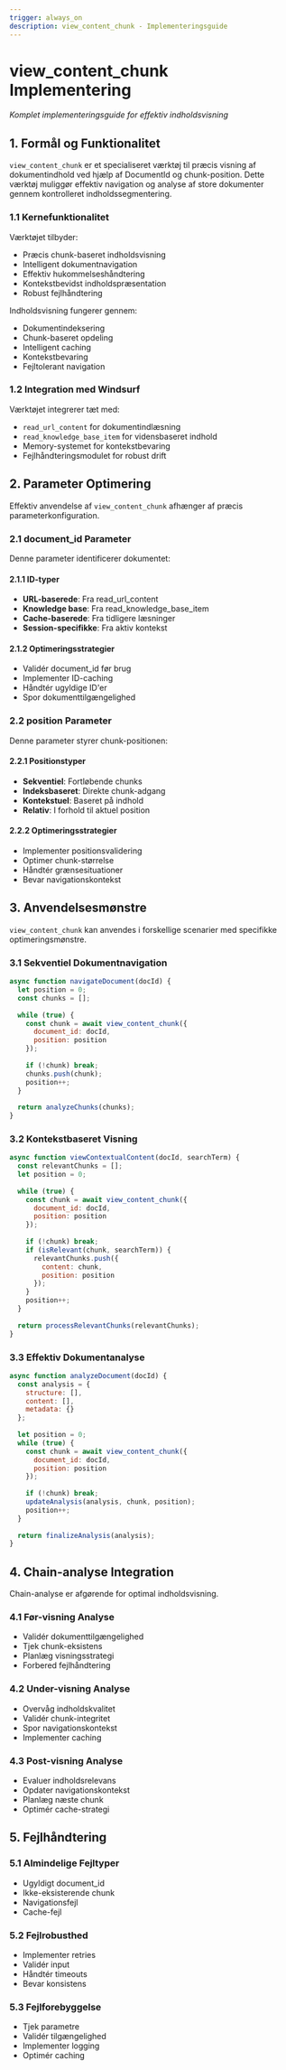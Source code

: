 ```yaml
---
trigger: always_on
description: view_content_chunk - Implementeringsguide
---
```


# view_content_chunk Implementering
*Komplet implementeringsguide for effektiv indholdsvisning*

## 1. Formål og Funktionalitet
`view_content_chunk` er et specialiseret værktøj til præcis visning af dokumentindhold ved hjælp af DocumentId og chunk-position. Dette værktøj muliggør effektiv navigation og analyse af store dokumenter gennem kontrolleret indholdssegmentering.

### 1.1 Kernefunktionalitet
Værktøjet tilbyder:
- Præcis chunk-baseret indholdsvisning
- Intelligent dokumentnavigation
- Effektiv hukommelseshåndtering
- Kontekstbevidst indholdspræsentation
- Robust fejlhåndtering

Indholdsvisning fungerer gennem:
- Dokumentindeksering
- Chunk-baseret opdeling
- Intelligent caching
- Kontekstbevaring
- Fejltolerant navigation

### 1.2 Integration med Windsurf
Værktøjet integrerer tæt med:
- `read_url_content` for dokumentindlæsning
- `read_knowledge_base_item` for vidensbaseret indhold
- Memory-systemet for kontekstbevaring
- Fejlhåndteringsmodulet for robust drift

## 2. Parameter Optimering
Effektiv anvendelse af `view_content_chunk` afhænger af præcis parameterkonfiguration.

### 2.1 document_id Parameter
Denne parameter identificerer dokumentet:

#### 2.1.1 ID-typer
- **URL-baserede**: Fra read_url_content
- **Knowledge base**: Fra read_knowledge_base_item
- **Cache-baserede**: Fra tidligere læsninger
- **Session-specifikke**: Fra aktiv kontekst

#### 2.1.2 Optimeringsstrategier
- Validér document_id før brug
- Implementer ID-caching
- Håndtér ugyldige ID'er
- Spor dokumenttilgængelighed

### 2.2 position Parameter
Denne parameter styrer chunk-positionen:

#### 2.2.1 Positionstyper
- **Sekventiel**: Fortløbende chunks
- **Indeksbaseret**: Direkte chunk-adgang
- **Kontekstuel**: Baseret på indhold
- **Relativ**: I forhold til aktuel position

#### 2.2.2 Optimeringsstrategier
- Implementer positionsvalidering
- Optimer chunk-størrelse
- Håndtér grænsesituationer
- Bevar navigationskontekst

## 3. Anvendelsesmønstre
`view_content_chunk` kan anvendes i forskellige scenarier med specifikke optimeringsmønstre.

### 3.1 Sekventiel Dokumentnavigation
```javascript
async function navigateDocument(docId) {
  let position = 0;
  const chunks = [];
  
  while (true) {
    const chunk = await view_content_chunk({
      document_id: docId,
      position: position
    });
    
    if (!chunk) break;
    chunks.push(chunk);
    position++;
  }
  
  return analyzeChunks(chunks);
}
```

### 3.2 Kontekstbaseret Visning
```javascript
async function viewContextualContent(docId, searchTerm) {
  const relevantChunks = [];
  let position = 0;
  
  while (true) {
    const chunk = await view_content_chunk({
      document_id: docId,
      position: position
    });
    
    if (!chunk) break;
    if (isRelevant(chunk, searchTerm)) {
      relevantChunks.push({
        content: chunk,
        position: position
      });
    }
    position++;
  }
  
  return processRelevantChunks(relevantChunks);
}
```

### 3.3 Effektiv Dokumentanalyse
```javascript
async function analyzeDocument(docId) {
  const analysis = {
    structure: [],
    content: [],
    metadata: {}
  };
  
  let position = 0;
  while (true) {
    const chunk = await view_content_chunk({
      document_id: docId,
      position: position
    });
    
    if (!chunk) break;
    updateAnalysis(analysis, chunk, position);
    position++;
  }
  
  return finalizeAnalysis(analysis);
}
```

## 4. Chain-analyse Integration
Chain-analyse er afgørende for optimal indholdsvisning.

### 4.1 Før-visning Analyse
- Validér dokumenttilgængelighed
- Tjek chunk-eksistens
- Planlæg visningsstrategi
- Forbered fejlhåndtering

### 4.2 Under-visning Analyse
- Overvåg indholdskvalitet
- Validér chunk-integritet
- Spor navigationskontekst
- Implementer caching

### 4.3 Post-visning Analyse
- Evaluer indholdsrelevans
- Opdater navigationskontekst
- Planlæg næste chunk
- Optimér cache-strategi

## 5. Fejlhåndtering

### 5.1 Almindelige Fejltyper
- Ugyldigt document_id
- Ikke-eksisterende chunk
- Navigationsfejl
- Cache-fejl

### 5.2 Fejlrobusthed
- Implementer retries
- Validér input
- Håndtér timeouts
- Bevar konsistens

### 5.3 Fejlforebyggelse
- Tjek parametre
- Validér tilgængelighed
- Implementer logging
- Optimér caching